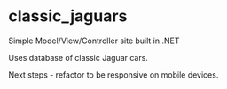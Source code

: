 # classic_jaguars
Simple Model/View/Controller site built in .NET

Uses database of classic Jaguar cars.

Next steps - refactor to be responsive on mobile devices.
